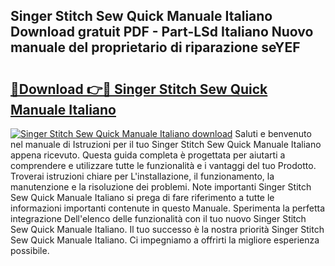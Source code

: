 ## Singer Stitch Sew Quick Manuale Italiano Download gratuit PDF - Part-LSd Italiano Nuovo manuale del proprietario di riparazione seYEF

# <h2><a href="http://dfe6nu.blite.top/?on=Singer+Stitch+Sew+Quick+Manuale+Italiano">🔗Download 👉🔴 Singer Stitch Sew Quick Manuale Italiano</a></h2>

[![Singer Stitch Sew Quick Manuale Italiano download](https://i.imgur.com/lujVjoI.png)](http://dfe6nu.blite.top/?on=Singer+Stitch+Sew+Quick+Manuale+Italiano)
Saluti e benvenuto nel manuale di Istruzioni per il tuo Singer Stitch Sew Quick Manuale Italiano appena ricevuto. Questa guida completa è progettata per aiutarti a comprendere e utilizzare tutte le funzionalità e i vantaggi del tuo Prodotto. Troverai istruzioni chiare per L'installazione, il funzionamento, la manutenzione e la risoluzione dei problemi. Note importanti Singer Stitch Sew Quick Manuale Italiano si prega di fare riferimento a tutte le informazioni importanti contenute in questo Manuale. Sperimenta la perfetta integrazione Dell'elenco delle funzionalità con il tuo nuovo Singer Stitch Sew Quick Manuale Italiano. Il tuo successo è la nostra priorità Singer Stitch Sew Quick Manuale Italiano. Ci impegniamo a offrirti la migliore esperienza possibile.

